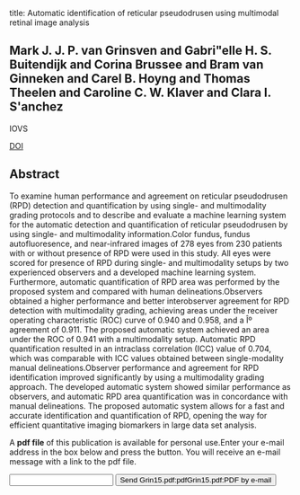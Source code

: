 title: Automatic identification of reticular pseudodrusen using multimodal retinal image analysis

## Mark J. J. P. van Grinsven and Gabri"elle H. S. Buitendijk and Corina Brussee and Bram van Ginneken and Carel B. Hoyng and Thomas Theelen and Caroline C. W. Klaver and Clara I. S'anchez
IOVS

<a href="https://doi.org/10.1167/iovs.14-15019">DOI</a>

## Abstract
To examine human performance and agreement on reticular pseudodrusen (RPD) detection and quantification by using single- and multimodality grading protocols and to describe and evaluate a machine learning system for the automatic detection and quantification of reticular pseudodrusen by using single- and multimodality information.Color fundus, fundus autofluoresence, and near-infrared images of 278 eyes from 230 patients with or without presence of RPD were used in this study. All eyes were scored for presence of RPD during single- and multimodality setups by two experienced observers and a developed machine learning system. Furthermore, automatic quantification of RPD area was performed by the proposed system and compared with human delineations.Observers obtained a higher performance and better interobserver agreement for RPD detection with multimodality grading, achieving areas under the receiver operating characteristic (ROC) curve of 0.940 and 0.958, and a Îº agreement of 0.911. The proposed automatic system achieved an area under the ROC of 0.941 with a multimodality setup. Automatic RPD quantification resulted in an intraclass correlation (ICC) value of 0.704, which was comparable with ICC values obtained between single-modality manual delineations.Observer performance and agreement for RPD identification improved significantly by using a multimodality grading approach. The developed automatic system showed similar performance as observers, and automatic RPD area quantification was in concordance with manual delineations. The proposed automatic system allows for a fast and accurate identification and quantification of RPD, opening the way for efficient quantitative imaging biomarkers in large data set analysis.

A <b>pdf file</b> of this publication is available for personal use.Enter your e-mail address in the box below and press the button. You will receive an e-mail message with a link to the pdf file.
<form action="sender.php">  <input type="text" name="email">  <input type="submit" value="Send Grin15.pdf:pdfGrin15.pdf:PDF by e-mail"></form>